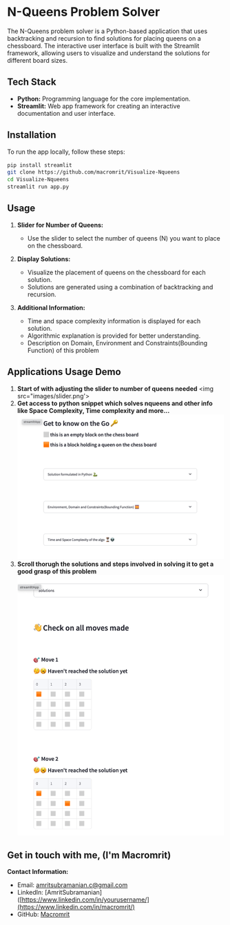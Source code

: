 # N-Queens Problem Solver

The N-Queens problem solver is a Python-based application that uses backtracking and recursion to find solutions for placing queens on a chessboard. The interactive user interface is built with the Streamlit framework, allowing users to visualize and understand the solutions for different board sizes.

## Tech Stack

- **Python:** Programming language for the core implementation.
- **Streamlit:** Web app framework for creating an interactive documentation and user interface.

## Installation

To run the app locally, follow these steps:

```bash
pip install streamlit
git clone https://github.com/macromrit/Visualize-Nqueens
cd Visualize-Nqueens
streamlit run app.py
```

## Usage

1. **Slider for Number of Queens:**
   - Use the slider to select the number of queens (N) you want to place on the chessboard.

2. **Display Solutions:**
   - Visualize the placement of queens on the chessboard for each solution.
   - Solutions are generated using a combination of backtracking and recursion.

3. **Additional Information:**
   - Time and space complexity information is displayed for each solution.
   - Algorithmic explanation is provided for better understanding.
   - Description on Domain, Environment and Constraints(Bounding Function) of this problem
  
## Applications Usage Demo

1. **Start of with adjusting the slider to number of queens needed**
   <img src="images/slider.png'>
3. **Get access to python snippet which solves nqueens and other info like Space Complexity, Time complexity and more...**
   ![](images/general-info.png)
5. **Scroll thorugh the solutions and steps involved in solving it to get a good grasp of this problem**
   ![](images/solutions-steps.png)

## Get in touch with me, (I'm Macromrit)
**Contact Information:**
   - Email: amritsubramanian.c@gmail.com
   - LinkedIn: [AmritSubramanian]([https://www.linkedin.com/in/yourusername/](https://www.linkedin.com/in/macromrit/)
   - GitHub: [Macromrit](https://github.com/macromrit)

